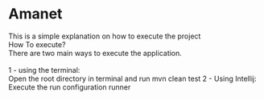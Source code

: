 # Amanet

This is a simple explanation on how to execute the project<br />
How To execute?<br />
There are two main ways to execute the application.<br />
<br />
  1 - using the terminal:<br /> 
      Open the root directory in terminal and run mvn clean test
  2 - Using Intellij:<br />
      Execute the run configuration runner<br />
  <br />
